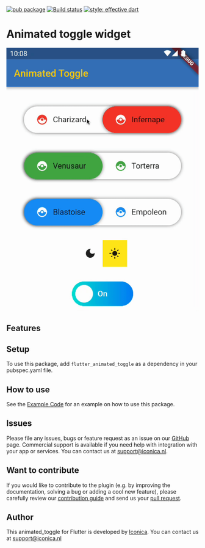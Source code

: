 [![pub package](https://img.shields.io/pub/v/animated_toggle.svg)](https://github.com/Iconica-Development) [![Build status](https://img.shields.io/github/workflow/status/Iconica-Development/animated_toggle/CI)](https://github.com/Iconica-Development/animated_toggle/actions/new) [![style: effective dart](https://img.shields.io/badge/style-effective_dart-40c4ff.svg)](https://github.com/tenhobi/effective_dart) 

# Animated toggle widget

![Animated Toggle GIF](animated_toggle.gif)
## Features

## Setup

To use this package, add `flutter_animated_toggle` as a dependency in your pubspec.yaml file.

## How to use

See the [Example Code](example/lib/main.dart) for an example on how to use this package.

## Issues

Please file any issues, bugs or feature request as an issue on our [GitHub](https://github.com/Iconica-Development/flutter_animated_toggle) page. Commercial support is available if you need help with integration with your app or services. You can contact us at [support@iconica.nl](mailto:support@iconica.nl).

## Want to contribute

If you would like to contribute to the plugin (e.g. by improving the documentation, solving a bug or adding a cool new feature), please carefully review our [contribution guide](./CONTRIBUTING.md) and send us your [pull request](https://github.com/Iconica-Development/flutter_animated_toggle/pulls).

## Author

This animated_toggle for Flutter is developed by [Iconica](https://iconica.nl). You can contact us at <support@iconica.nl>
